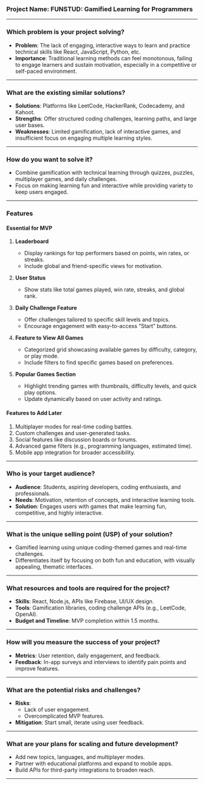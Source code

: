 ### Project Name: **FUNSTUD: Gamified Learning for Programmers**

---

### **Which problem is your project solving?**  
- **Problem**: The lack of engaging, interactive ways to learn and practice technical skills like React, JavaScript, Python, etc.  
- **Importance**: Traditional learning methods can feel monotonous, failing to engage learners and sustain motivation, especially in a competitive or self-paced environment.

---

### **What are the existing similar solutions?**  
- **Solutions**: Platforms like LeetCode, HackerRank, Codecademy, and Kahoot.  
- **Strengths**: Offer structured coding challenges, learning paths, and large user bases.  
- **Weaknesses**: Limited gamification, lack of interactive games, and insufficient focus on engaging multiple learning styles.

---

### **How do you want to solve it?**  
- Combine gamification with technical learning through quizzes, puzzles, multiplayer games, and daily challenges.  
- Focus on making learning fun and interactive while providing variety to keep users engaged.

---

### **Features**  

#### **Essential for MVP**  
1. **Leaderboard**  
   - Display rankings for top performers based on points, win rates, or streaks.  
   - Include global and friend-specific views for motivation.  

2. **User Status**  
   - Show stats like total games played, win rate, streaks, and global rank.  

3. **Daily Challenge Feature**  
   - Offer challenges tailored to specific skill levels and topics.  
   - Encourage engagement with easy-to-access “Start” buttons.  

4. **Feature to View All Games**  
   - Categorized grid showcasing available games by difficulty, category, or play mode.  
   - Include filters to find specific games based on preferences.  

5. **Popular Games Section**  
   - Highlight trending games with thumbnails, difficulty levels, and quick play options.  
   - Update dynamically based on user activity and ratings.  

#### **Features to Add Later**  
1. Multiplayer modes for real-time coding battles.  
2. Custom challenges and user-generated tasks.  
3. Social features like discussion boards or forums.  
4. Advanced game filters (e.g., programming languages, estimated time).  
5. Mobile app integration for broader accessibility.  

---

### **Who is your target audience?**  
- **Audience**: Students, aspiring developers, coding enthusiasts, and professionals.  
- **Needs**: Motivation, retention of concepts, and interactive learning tools.  
- **Solution**: Engages users with games that make learning fun, competitive, and highly interactive.

---

### **What is the unique selling point (USP) of your solution?**  
- Gamified learning using unique coding-themed games and real-time challenges.  
- Differentiates itself by focusing on both fun and education, with visually appealing, thematic interfaces.

---

### **What resources and tools are required for the project?**  
- **Skills**: React, Node.js, APIs like Firebase, UI/UX design.  
- **Tools**: Gamification libraries, coding challenge APIs (e.g., LeetCode, OpenAI).  
- **Budget and Timeline**:  MVP completion within 1.5 months.

---

### **How will you measure the success of your project?**  
- **Metrics**: User retention, daily engagement, and feedback.  
- **Feedback**: In-app surveys and interviews to identify pain points and improve features.

---

### **What are the potential risks and challenges?**  
- **Risks**:  
  - Lack of user engagement.  
  - Overcomplicated MVP features.  
- **Mitigation**: Start small, iterate using user feedback.

---

### **What are your plans for scaling and future development?**  
- Add new topics, languages, and multiplayer modes.  
- Partner with educational platforms and expand to mobile apps.  
- Build APIs for third-party integrations to broaden reach.

--- 